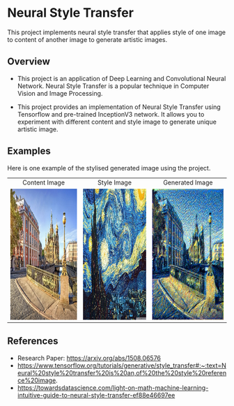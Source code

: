 # Neural Style Transfer

This project implements neural style transfer that applies style of one image to content of another image to generate artistic images. 

## Overview
* This project is an application of Deep Learning and Convolutional Neural Network. Neural Style Transfer is a popular technique in Computer Vision and Image Processing.

* This project provides an implementation of Neural Style Transfer using Tensorflow and pre-trained InceptionV3 network. It allows you to experiment with different content and style image to generate unique artistic image.

## Examples

Here is one example of the stylised generated image using the project.

<table>
  <tr>
    <td align="center">Content Image</td>
     <td align="center">Style Image</td>
     <td align="center">Generated Image</td>
  </tr>
  <tr>
    <td><img src="NST/Images/content_image.jpg" width=340 height=300></td>
    <td><img src="NST/Images/style_image.jpg" width=340 height=300></td>
    <td><img src="NST/Images/generated_image.png" width=340 height=300></td>
  </tr>
 </table>


## References
* Research Paper: https://arxiv.org/abs/1508.06576
* https://www.tensorflow.org/tutorials/generative/style_transfer#:~:text=Neural%20style%20transfer%20is%20an,of%20the%20style%20reference%20image.
* https://towardsdatascience.com/light-on-math-machine-learning-intuitive-guide-to-neural-style-transfer-ef88e46697ee
